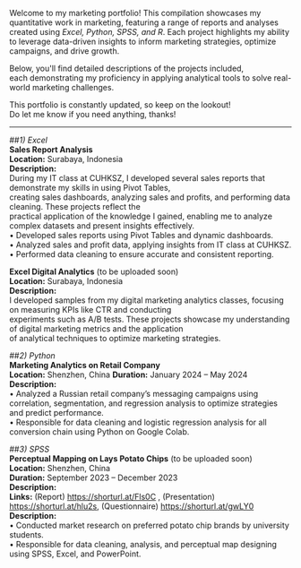 Welcome to my marketing portfolio! This compilation showcases my quantitative work in marketing, 
featuring a range of reports and analyses created using _Excel, Python, SPSS, and R_. 
Each project highlights my ability to leverage data-driven insights to inform 
marketing strategies, optimize campaigns, and drive growth.  
  
Below, you'll find detailed descriptions of the projects included,  
each demonstrating my proficiency in applying analytical tools to solve real-world marketing challenges.  
  
This portfolio is constantly updated, so keep on the lookout!  
Do let me know if you need anything, thanks!  
  
-----
##_1) Excel_  
__Sales Report Analysis__  
__Location:__ Surabaya, Indonesia  
__Description:__  
During my IT class at CUHKSZ, I developed several sales reports that demonstrate my skills in using Pivot Tables,   
creating sales dashboards, analyzing sales and profits, and performing data cleaning. These projects reflect the   
practical application of the knowledge I gained, enabling me to analyze complex datasets and present insights effectively.  
•	Developed sales reports using Pivot Tables and dynamic dashboards.  
•	Analyzed sales and profit data, applying insights from IT class at CUHKSZ.  
•	Performed data cleaning to ensure accurate and consistent reporting.  
  
__Excel Digital Analytics__ (to be uploaded soon)  
__Location:__ Surabaya, Indonesia  
__Description:__  
I developed samples from my digital marketing analytics classes, focusing on measuring KPIs like CTR and conducting  
experiments such as A/B tests. These projects showcase my understanding of digital marketing metrics and the application  
of analytical techniques to optimize marketing strategies.  
  
##_2) Python_  
__Marketing Analytics on Retail Company__  
__Location:__ Shenzhen, China 
__Duration:__ January 2024 – May 2024  
__Description:__  
•	Analyzed a Russian retail company’s messaging campaigns using correlation, segmentation, and regression analysis to optimize  strategies and predict performance.  
•	Responsible for data cleaning and logistic regression analysis for all conversion chain using Python on Google Colab.  
  
##_3) SPSS_  
__Perceptual Mapping on Lays Potato Chips__ (to be uploaded soon)  
__Location:__ Shenzhen, China   
__Duration:__ September 2023 – December 2023  
__Description:__  
__Links:__ (Report) https://shorturl.at/Fls0C , (Presentation) https://shorturl.at/hlu2s, (Questionnaire) https://shorturl.at/gwLY0 	  
__Description:__  
•	Conducted market research on preferred potato chip brands by university students.  
•	Responsible for data cleaning, analysis, and perceptual map designing using SPSS, Excel, and PowerPoint.  
